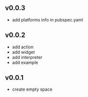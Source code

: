## v0.0.3

- add platforms info in pubspec.yaml

## v0.0.2

- add action
- add widget
- add interpreter
- add example

## v0.0.1

- create empty space
